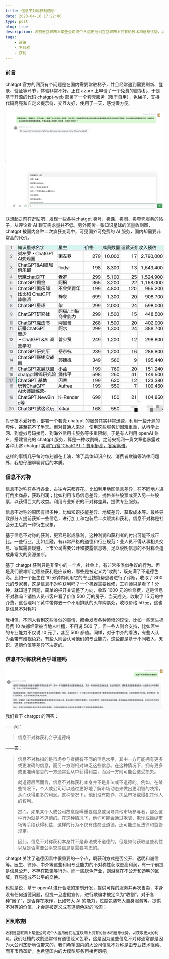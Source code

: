 ```yaml
---
title: 信息不对称获利随想
date: 2023-04-16 17:22:00
type: post
blog: true
description: 收割是互联网上某些公司或个人滥用他们在互联网上拥有的技术和信息优势，以获取更大的利润。我们吐槽的收割通常带有道德贬义色彩，这是因为这些信息不对称通常都是因为大公司垄断地位带来的
tags:
    - 道德
    - 不对称
    - 获利
---
```




### 前言
chatgpt 官方的网页有个问题是在国内需要常驻梯子，并且经常遇到需要刷新、登录、验证等环节，体验非常不好。正在 azure 上申请了一个免费的虚拟机、于是基于开源的代码 [chatgpt-web](https://github.com/Chanzhaoyu/chatgpt-web) 部署了一个套壳服务（限于自用），免梯子、支持代码高亮和自定义提示符、交互友好，使用了一天，感觉很方便。

![](../assets/2023-04-16-18-42-35.png)

联想起之前在逛贴吧，发现一些各种chatgpt 卖号、卖课、卖圈、卖套壳服务的帖子，从评论看 AI 聊天需求量并不低。另外网传一张知识星球的流量收割图，chatgpt 被国内各种二次疯狂变现中，可见国外可免费的 AI 服务，国内却需要非常高的代价。

![](../assets/2023-04-16-18-52-23.png)

对于技术爱好者，部署一个套壳 chatgpt 的服务其实非常迅速，利用一些开源的套件，甚至花不了半天。但对普通人来说，使用这些服务却困难重重，从科学上网、到虚拟号码接号、到海外信用卡服务等多重限制。于是有人利用 openAI 账户，搭建冒充的 chatgpt 服务，算是一种收割吗。之前央视网一篇文章也暴露过各种山寨 chatgpt [实测“山寨”ChatGPT：费用挺高，答案离谱](https://mp.weixin.qq.com/s/3TF7Yb2uC1PW22K-aSZ3fw)。

这样的事情几乎每时每刻都在上演，除了具体知识产权、消费者欺骗等法律问题外，我想仔细聊聊背后的本质。

### 信息不对称

信息不对称在各行各业，古往今来都存在。比如利用地区信息差异，在不同地方进行倒卖商品，获取利润；比如利用市场信息差异，抛售某些股票或买入另一些股票，以获得巨大的收益。利用专业知识的不对称差异，提供专业服务。

信息不对称的原因有很多种，比如知识技能差异、地域差异、获取成本等。最终导致部分人提前获知一些信息，进行加工和包装后二次贩卖和获利。信息不对称是社会分工后的一种衍生现象。

基于信息不对称的获利，更容易形成暴利，这种利润和获利者的付出可能不成正比。一些行业，比如金融，有非常严格的道德和行业规范：业人员不得从事相关交易、家属需要规避、上市公司需要公开和披露信息等。足以说明信息的不对称会造成非常大的资源垄断。



基于 chatgpt 获利只是非常小的一个点，社会上，有非常多类似争议的行为。但是我们很难断定哪些获利是应该的，哪些是被定义为“收割”，既充满了不道德色彩。比如一个医生在 10 分钟内利用它的专业技能帮患者进行了诊断，收取了 800 元的专家费，这是信息不对称获利吗？一个机器需要维修，工程师只是看了 1 分钟，就知道了问题，简单的把开关调整了方向，收取 1000 元的维修费，这是信息不对称吗？销售人员带客户看了价值 500 万的房子，当天成交，收取了 15 万的中介费，这合理吗？黄牛带你去一个不用排队的火车购票处，收取价格 50 元，这也是信息不对称吗

我相信，不同人看到这些类似的事情，都会发表各种愤愤的议论，比如一些医生挂号费 10 块都经常被当地人吐槽，不用说 500 了，但一些人则会支持，比如医生的专业能力不仅说 10 元了，甚至 500 都值。同样，对于中介的看法，有些人认为会带有歧视色彩，有些人则会认可他们的专业能力。这些都是基于不同收入、知识、道德价值等差异下决定的。

### 信息不对称获利合乎道德吗

![](../assets/2023-04-16-20-01-15.png)
我们看下 chatgpt 的回答：

——问： 
>信息不对称获利合乎道德吗

——答：

>信息不对称指的是市场参与者拥有不同的信息水平，其中一方可能拥有更多或更准确的信息，而另一方则相对缺乏这些信息。在这种情况下，拥有更多或更准确信息的一方通常会从中获得利益，而另一方则可能会遭受损失。
>
>就道德层面而言，信息不对称获利本身并不是非法或不道德的。例如，在某些情况下，个人或公司可以通过更好地了解市场动态来做出更明智的决策，从而获得更多的利润。这种情况下，他们没有欺诈、扰乱市场或侵犯其他人的权利。
>
>然而，如果某个人或公司故意隐瞒重要信息或误导其他市场参与者，那么这种行为就是不道德的。在这种情况下，他们可能会通过欺骗、欺诈或操纵市场等手段获得利益，这样的行为不仅有违商业道德，还可能违反法律和监管规定。
>
>因此，信息不对称获利本身并不是非法或不道德的，但是如何获取这些利益以及是否需要公平交换信息是需要考虑的。


chatgpt 关注了道德因素中很重要的一个点，既获利方式是否公开、透明和诚信等。医生、律师、中介等这些利用专业能力的不对称性获取更高利润，有一个前提是信息公开、不存在欺骗等行为。而一些灰色产业，则游离在不公开和透明的区域，容易造成不公平的交换。


也就是说，基于 openAI 进行合法的定制开发，提供可靠的服务并再次售卖，本身没有任何道德问题，但提一旦虚假宣传，进行欺骗才被定义为“收割”。对于各种“圈子”，是否存在欺诈，比如夸大 AI 的能力，过度包装夸大自身服务等，提供不对等的价值，才会是被定义成有道德色彩的‘收割’。


### 回到收割

`收割是互联网上某些公司或个人滥用他们在互联网上拥有的技术和信息优势，以获取更大的利润`。我们吐槽的收割通常带有道德贬义色彩，这是因为这些信息不对称通常都是因为大公司垄断地位带来的，我们希望国内的大公司信息不对称是由专业技术驱动、而非市场垄断，也希望国内的大模型服务再接再厉吧。